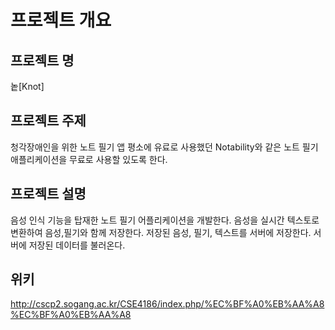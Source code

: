 # 프로젝트 개요

## 프로젝트 명
놑[Knot]

## 프로젝트 주제
 청각장애인을 위한 노트 필기 앱
 평소에 유료로 사용했던 Notability와 같은 노트 필기 애플리케이션을 무료로 사용할 있도록 한다.

## 프로젝트 설명
 음성 인식 기능을 탑재한 노트 필기 어플리케이션을 개발한다.
 음성을 실시간 텍스토로 변환하여 음성,필기와 함께 저장한다.
 저장된 음성, 필기, 텍스트를 서버에 저장한다.
 서버에 저장된 데이터를 불러온다.

 ## 위키
 http://cscp2.sogang.ac.kr/CSE4186/index.php/%EC%BF%A0%EB%AA%A8%EC%BF%A0%EB%AA%A8
